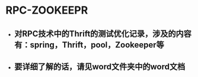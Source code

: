 # RPC-ZOOKEEPR 
- ## 对RPC技术中的Thrift的测试优化记录，涉及的内容有：spring，Thrift，pool，Zookeeper等
- ## 要详细了解的话，请见word文件夹中的word文档
